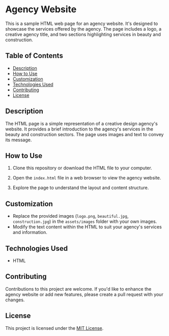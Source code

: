 # Agency Website

This is a sample HTML web page for an agency website. It's designed to showcase the services offered by the agency. The page includes a logo, a creative agency title, and two sections highlighting services in beauty and construction.

## Table of Contents

- [Description](#description)
- [How to Use](#how-to-use)
- [Customization](#customization)
- [Technologies Used](#technologies-used)
- [Contributing](#contributing)
- [License](#license)

## Description

The HTML page is a simple representation of a creative design agency's website. It provides a brief introduction to the agency's services in the beauty and construction sectors. The page uses images and text to convey its message.


## How to Use

1. Clone this repository or download the HTML file to your computer.

2. Open the `index.html` file in a web browser to view the agency website.

3. Explore the page to understand the layout and content structure.

## Customization

- Replace the provided images (`logo.png`, `beautiful.jpg`, `construction.jpg`) in the `assets/images` folder with your own images.
- Modify the text content within the HTML to suit your agency's services and information.

## Technologies Used

- HTML

## Contributing

Contributions to this project are welcome. If you'd like to enhance the agency website or add new features, please create a pull request with your changes.

## License

This project is licensed under the [MIT License](LICENSE).
